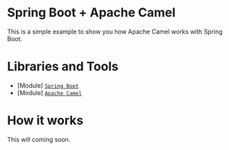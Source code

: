 # Spring Boot + Apache Camel

This is a simple example to show you how Apache Camel works with Spring Boot.

# Libraries and Tools
* [Module] [`Spring Boot`](https://spring.io/projects/spring-boot)
* [Module] [`Apache Camel`](https://camel.apache.org/)

# How it works
This will coming soon.